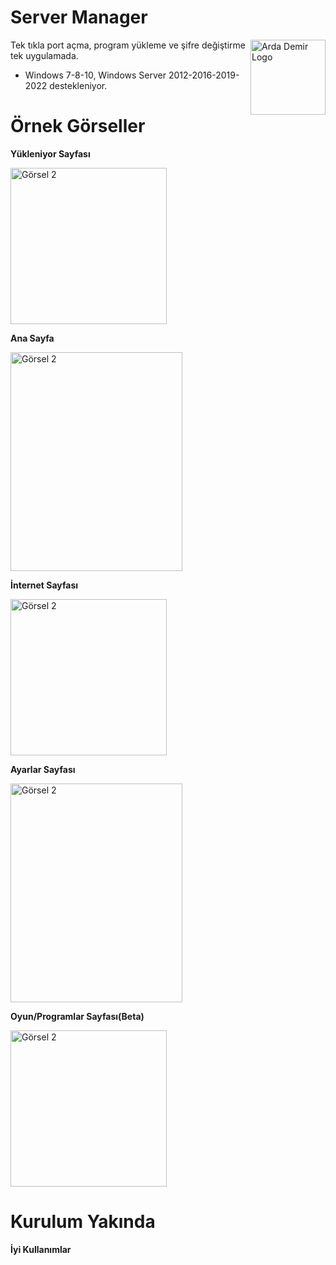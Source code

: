 # Server Manager

<img src="http://cdn.ardademir.com.tr/img/ads.jpg" align="right"
     alt="Arda Demir Logo" width="120" height="120">

Tek tıkla port açma, program yükleme ve şifre değiştirme tek uygulamada.
* Windows 7-8-10, Windows Server 2012-2016-2019-2022 destekleniyor.


# Örnek Görseller
**Yükleniyor Sayfası**
<p align="left">
  <img src="https://cdn.ardademir.com.tr/img/Server%20manager%20_1_.png" alt="Görsel 2" width="250" height="250">
</p>


**Ana Sayfa**

<p align="left">
  <img src="hhttps://cdn.ardademir.com.tr/img/Server%20manager%20_2_.png" alt="Görsel 2" width="275" height="350">
</p>


**İnternet Sayfası**
<p align="left">
  <img src="https://cdn.ardademir.com.tr/img/Server%20manager%20_3_.png" alt="Görsel 2" width="250" height="250">
</p>


**Ayarlar Sayfası**

<p align="left">
  <img src="hhttps://cdn.ardademir.com.tr/img/Server%20manager_4_.png" alt="Görsel 2" width="275" height="350">
</p>


**Oyun/Programlar Sayfası(Beta)**
<p align="left">
  <img src="https://cdn.ardademir.com.tr/img/Server%20manager%20_5_.png" alt="Görsel 2" width="250" height="250">
</p>

# Kurulum Yakında

**İyi Kullanımlar**
